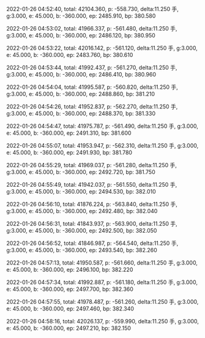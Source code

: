 2022-01-26 04:52:40, total: 42104.360, p: -558.730, delta:11.250 手, g:3.000, e: 45.000, b: -360.000, ep: 2485.910, bp: 380.580

2022-01-26 04:53:02, total: 41966.337, p: -561.480, delta:11.250 手, g:3.000, e: 45.000, b: -360.000, ep: 2486.120, bp: 380.950

2022-01-26 04:53:22, total: 42016.142, p: -561.120, delta:11.250 手, g:3.000, e: 45.000, b: -360.000, ep: 2483.760, bp: 380.610

2022-01-26 04:53:44, total: 41992.437, p: -561.270, delta:11.250 手, g:3.000, e: 45.000, b: -360.000, ep: 2486.410, bp: 380.960

2022-01-26 04:54:04, total: 41995.587, p: -560.820, delta:11.250 手, g:3.000, e: 45.000, b: -360.000, ep: 2488.860, bp: 381.210

2022-01-26 04:54:26, total: 41952.837, p: -562.270, delta:11.250 手, g:3.000, e: 45.000, b: -360.000, ep: 2488.370, bp: 381.330

2022-01-26 04:54:47, total: 41975.787, p: -561.490, delta:11.250 手, g:3.000, e: 45.000, b: -360.000, ep: 2491.310, bp: 381.600

2022-01-26 04:55:07, total: 41953.947, p: -562.310, delta:11.250 手, g:3.000, e: 45.000, b: -360.000, ep: 2491.930, bp: 381.780

2022-01-26 04:55:29, total: 41969.037, p: -561.280, delta:11.250 手, g:3.000, e: 45.000, b: -360.000, ep: 2492.720, bp: 381.750

2022-01-26 04:55:49, total: 41942.037, p: -561.550, delta:11.250 手, g:3.000, e: 45.000, b: -360.000, ep: 2494.530, bp: 382.010

2022-01-26 04:56:10, total: 41876.224, p: -563.840, delta:11.250 手, g:3.000, e: 45.000, b: -360.000, ep: 2492.480, bp: 382.040

2022-01-26 04:56:31, total: 41843.937, p: -563.900, delta:11.250 手, g:3.000, e: 45.000, b: -360.000, ep: 2492.500, bp: 382.050

2022-01-26 04:56:52, total: 41846.987, p: -564.540, delta:11.250 手, g:3.000, e: 45.000, b: -360.000, ep: 2493.540, bp: 382.260

2022-01-26 04:57:13, total: 41950.587, p: -561.660, delta:11.250 手, g:3.000, e: 45.000, b: -360.000, ep: 2496.100, bp: 382.220

2022-01-26 04:57:34, total: 41992.887, p: -561.180, delta:11.250 手, g:3.000, e: 45.000, b: -360.000, ep: 2497.700, bp: 382.360

2022-01-26 04:57:55, total: 41978.487, p: -561.260, delta:11.250 手, g:3.000, e: 45.000, b: -360.000, ep: 2497.460, bp: 382.340

2022-01-26 04:58:16, total: 42026.137, p: -559.990, delta:11.250 手, g:3.000, e: 45.000, b: -360.000, ep: 2497.210, bp: 382.150